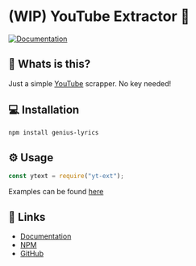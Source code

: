 # (WIP) YouTube Extractor 📼

[![Documentation](https://github.com/zyrouge/ytsr/actions/workflows/docs.yml/badge.svg)](https://github.com/zyrouge/ytsr/actions/workflows/docs.yml)

## 🤔 Whats is this?

Just a simple [YouTube](https://youtube.com) scrapper. No key needed!

## 💻 Installation

```bash
npm install genius-lyrics
```

## ⚙️ Usage

```js
const ytext = require("yt-ext");
```

Examples can be found [here](https://github.com/zyrouge/ytsr/tree/main/examples)

## 📎 Links

-   [Documentation](https://yt-ext.js.org)
-   [NPM](https://npmjs.com/package/yt-ext)
-   [GitHub](https://github.com/zyrouge/yt-ext)
